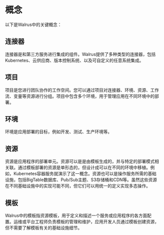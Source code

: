 # 概念

以下是Walrus中的关键概念：

## 连接器

连接器是和第三方服务进行集成的组件。Walrus提供了多种类型的连接器，包括Kubernetes、云供应商、版本控制系统、以及可自定义的任意系统集成。

## 项目

项目是您进行团队协作的工作空间。您可以通过项目对连接器、环境、资源、工作流、变量等资源进行分组。项目中包含多个环境，用于管理应用在不同环境中的部署。

## 环境

环境是应用部署的目标，例如开发、测试、生产环境等。

## 资源

资源是应用程序的部署单元。资源可以是是由模板生成的，并与特定的部署模式相关联。通过模板部署的资源是单形态的，但设计成可以在不同的环境中移植。例如，Kubernetes容器服务就演示了这一概念。资源也可以是操作服务所需的基础设施，包括BigTable数据库、Pub/Sub主题、S3存储桶和CDN等。虽然这些资源在不同基础设施中的实现可能不同，但它们可以用统一的定义实现多态操作。

## 模板

Walrus中的模板指资源模板，用于定义和描述一个服务或应用程序的各方面配置。运维或平台工程师负责模板的管理和维护，应用开发人员通过模板创建资源，但不需要了解模板有关的基础设施细节。
